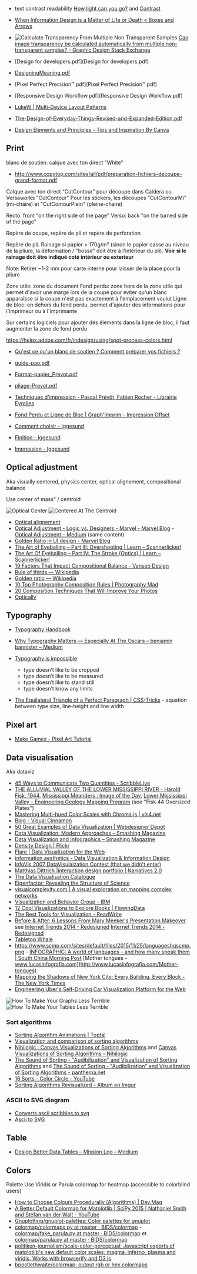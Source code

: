 - text contrast readability [How light can you go?](http://jxnblk.com/grays/) and [Contrast](http://mrmrs.io/contrast/)
- [When Information Design is a Matter of Life or Death « Boxes and Arrows](http://boxesandarrows.com/when-information-design-is-a-matter-of-life-or-death/)

- ![Calculate Transparency From Multiple Non Transparent Samples](Calculate%20transparency%20from%20multiple%20non-transparent%20samples.png) [Can image transparency be calculated automatically from multiple non-transparent samples? - Graphic Design Stack Exchange](http://graphicdesign.stackexchange.com/questions/31337/can-image-transparency-be-calculated-automatically-from-multiple-non-transparent)
- [Design for developers.pdf](Design for developers.pdf)
- [DesigningMeaning.pdf](DesigningMeaning.pdf)
- [Pixel Perfect Precision™.pdf](Pixel Perfect Precision™.pdf)
- [Responsive Design Workflow.pdf](Responsive Design Workflow.pdf)
- [LukeW | Multi-Device Layout Patterns](http://www.lukew.com/ff/entry.asp?1514)
- [The-Design-of-Everyday-Things-Revised-and-Expanded-Edition.pdf](The-Design-of-Everyday-Things-Revised-and-Expanded-Edition.pdf)
- [Design Elements and Principles - Tips and Inspiration By Canva](https://www.canva.com/learn/design-elements-principles/)

## Print

blanc de soutien: calque avec ton direct "White"

- http://www.copytop.com/sites/all/pdf/preparation-fichiers-decoupe-grand-format.pdf

Calque avec ton direct “CutContour” pour découpe dans Caldera ou Versaworks
"CutContour"
Pour les stickers, les découpes "CutContourMi" (mi-chaire) et "CutContourPlein" (pleine-chaire)

Recto: front "on the right side of the page"
Verso: back "on the turned side of the page"

Repère de coupe, repère de pli et repère de perforation

Repère de pli. Rainage si papier > 170g/m² (sinon le papier casse au niveau de la pliure, la déformation / "bosse" doit être à l'intérieur du pli). **Voir si le rainage doit être indiqué coté intérieur ou exterieur**

Note: Retirer ~1-2 mm pour carte interne pour laisser de la place pour la pliure

Zone utile: zone du document
Fond perdu: zone hors de la zone utile qui permet d'avoir une marge lors de la coupe pour éviter qu'un blanc apparaîsse si la coupe n'est pas exactement à l'emplacement voulut
Ligne de bloc: en dehors du fond perdu, permet d'ajouter des informations pour l'imprimeur ou à l'imprimante

Sur certains logiciels pour ajouter des élements dans la ligne de bloc, il faut augmenter la zone de fond perdu

https://helpx.adobe.com/fr/indesign/using/spot-process-colors.html
- [Qu'est ce qu'un blanc de soutien ? Comment préparer vos fichiers ?](http://sprint-for-print.com/faq/quest-ce-quun-blanc-de-soutien-comment-preparer-vos-fichiers/203)

- [guide-pao.pdf](guide-pao.pdf)
- [Format-papier_Prevot.pdf](Format-papier_Prevot.pdf)
- [pliage-Prevot.pdf](pliage-Prevot.pdf)
- [Techniques d'impression - Pascal Prévôt, Fabien Rocher - Librairie Eyrolles](http://www.eyrolles.com/Audiovisuel/Livre/techniques-d-impression-9782212117974)
- [Fond Perdu et Ligne de Bloc | Graph'Imprim – Impression Offset](http://blog.graph-imprim.com/22/fond-perdu-et-ligne-de-bloc/)
- [Comment choisir - Iggesund](https://www.iggesund.com/fr/knowledge/graphics-handbook/comment-choisir/)
- [Finition - Iggesund](https://www.iggesund.com/fr/knowledge/graphics-handbook/finishing/make-the-most-of-your-finishing-options/)
- [Impression - Iggesund](https://www.iggesund.com/fr/knowledge/graphics-handbook/printing/printing-and-offset-lithography/)

## Optical adjustment

Aka visually centered, physics center, optical alignement, compositional balance

Use center of mass" / centroid

![Optical Center](optical-center.png)
![Centered At The Centroid](centered%20at%20the%20centroid.jpg)

- [Optical alignement](Graphics#optical-alignement)
- [Optical Adjustment - Logic vs. Designers - Marvel - Marvel Blog](https://blog.marvelapp.com/optical-adjustment-logic-vs-designers/) - [Optical Adjustment – Medium](https://medium.com/@lukejones/optical-adjustment-b55492a1165c) (same content)
- [Golden Ratio in UI design - Marvel Blog](https://blog.marvelapp.com/golden-ratio-ui-design/)
- [The Art of Eyeballing – Part III: Overshooting | Learn – Scannerlicker!](http://learn.scannerlicker.net/2014/09/03/the-art-of-eyeballing-part-3-overshooting/)
- [The Art Of Eyeballing – Part IV: The Stroke (Optics) | Learn – Scannerlicker!](http://learn.scannerlicker.net/2014/10/25/the-art-of-eyeballing-iv-the-stroke-optics/)
- [19 Factors That Impact Compositional Balance - Vanseo Design](http://vanseodesign.com/web-design/visual-balance/)
- [Rule of thirds — Wikipedia](https://en.wikipedia.org/wiki/Rule_of_thirds)
- [Golden ratio — Wikipedia](https://en.wikipedia.org/wiki/Golden_ratio#Aesthetics)
- [10 Top Photography Composition Rules | Photography Mad](http://www.photographymad.com/pages/view/10-top-photography-composition-rules)
- [20 Composition Techniques That Will Improve Your Photos](https://petapixel.com/2016/09/14/20-composition-techniques-will-improve-photos/)
- [Optically](https://gumroad.com/l/optically)

## Typography

- [Typography Handbook](http://typographyhandbook.com/)
- [Why Typography Matters — Especially At The Oscars – benjamin bannister – Medium](https://medium.com/@benjaminbannister/why-typography-matters-especially-at-the-oscars-f7b00e202f22)
- [Typography is impossible](https://medium.engineering/typography-is-impossible-5872b0c7f891)
	- type doesn’t like to be cropped
	- type doesn’t like to be measured
	- type doesn’t like to stand still
	- type doesn’t know any limits

- [The Equilateral Triangle of a Perfect Paragraph | CSS-Tricks](https://css-tricks.com/equilateral-triangle-perfect-paragraph/) - equation between type size, line-height and line width

## Pixel art

- [Make Games - Pixel Art Tutorial](http://makegames.tumblr.com/post/42648699708/pixel-art-tutorial)

## Data visualisation

Aka dataviz

- [45 Ways to Communicate Two Quantities - ScribbleLive](http://www.scribblelive.com/blog/2012/07/27/45-ways-to-communicate-two-quantities/)
- [THE ALLUVIAL VALLEY OF THE LOWER MISSISSIPPI RIVER - Harold Fisk, 1944](http://www.radicalcartography.net/index.html?fisk), [Mississippi Meanders : Image of the Day](http://earthobservatory.nasa.gov/IOTD/view.php?id=6887), [Lower Mississippi Valley - Engineering Geology Mapping Program](http://lmvmapping.erdc.usace.army.mil/index.htm) (see "Fisk 44 Oversized Plates")
- [Mastering Multi-hued Color Scales with Chroma.js | vis4.net](https://vis4.net/blog/posts/mastering-multi-hued-color-scales/)
- [Blog - Visual Cinnamon](http://www.visualcinnamon.com/blog)
- [50 Great Examples of Data Visualization | Webdesigner Depot](http://www.webdesignerdepot.com/2009/06/50-great-examples-of-data-visualization/)
- [Data Visualization: Modern Approaches – Smashing Magazine](https://www.smashingmagazine.com/2007/08/data-visualization-modern-approaches/)
- [Data Visualization and Infographics – Smashing Magazine](https://www.smashingmagazine.com/2008/01/monday-inspiration-data-visualization-and-infographics/)
- [Density Design | Flickr](https://www.flickr.com/photos/densitydesign/)
- [Flare | Data Visualization for the Web](http://flare.prefuse.org/)
- [information aesthetics - Data Visualization & Information Design](http://infosthetics.com/)
- [InfoVis 2007 DataVisulaization Contest (that we didn't enter)](http://www.pitchinteractive.com/infovis/abstract.html)
- [Matthias Dittrich |interaction design portfolio | Narratives 2.0](http://www.matthiasdittrich.com/projekte/narratives/visualisation/)
- [The Data Visualisation Catalogue](http://www.datavizcatalogue.com/)
- [Eigenfactor: Revealing the Structure of Science](http://well-formed.eigenfactor.org/)
- [visualcomplexity.com | A visual exploration on mapping complex networks](http://www.visualcomplexity.com/vc/)
- [Visualization and Behavior Group - IBM](http://wayback.archive.org/web/20160421003406/http://researcher.watson.ibm.com/researcher/view_group.php?id=3419)
- [12 Cool Visualizations to Explore Books | FlowingData](http://flowingdata.com/2008/06/12/12-cool-visualizations-to-explore-books/)
- [The Best Tools for Visualization - ReadWrite](http://readwrite.com/2008/03/13/the_best_tools_for_visualization/)
- [Before & After: 6 Lessons From Mary Meeker's Presentation Makeover](https://blog.hubspot.com/marketing/mary-meeker-ugly-presentation-redesign) see [Internet Trends 2014 - Redesigned](kpcbinternettrends2014redesigned-slideshareversion-140530052726-phpapp01.pdf) [Internet Trends 2014 - Redesigned](http://fr.slideshare.net/EmilandDC/kpcb-internet-trends-2014-redesigned-slideshare-version)
- [Tabletop Whale](http://tabletopwhale.com/)
- https://www.scmp.com/sites/default/files/2015/11/25/languageshqscmp.png - [INFOGRAPHIC: A world of languages - and how many speak them | South China Morning Post](http://www.scmp.com/infographics/article/1810040/infographic-world-languages?page=all) [Mother tongues - www.lucasinfografia.com](http://www.lucasinfografia.com/Mother-tongues)
- [Mapping the Shadows of New York City: Every Building, Every Block - The New York Times](https://www.nytimes.com/interactive/2016/12/21/upshot/Mapping-the-Shadows-of-New-York-City.html)
- [Engineering Uber's Self-Driving Car Visualization Platform for the Web](https://eng.uber.com/atg-dataviz/)

![How To Make Your Graphs Less Terrible](Data%20visualisation/How%20to%20make%20your%20graphs%20less%20terrible.gif)
![How To Make Your Tables Less Terrible](Data%20visualisation/How%20to%20make%20your%20tables%20less%20terrible.gif)

### Sort algorithms

- [Sorting Algorithm Animations | Toptal](https://www.toptal.com/developers/sorting-algorithms)
- [Visualization and comparison of sorting algorithms](https://github.com/vbohush/SortingAlgorithmAnimations)
- [Nihilogic : Canvas Visualizations of Sorting Algorithms](http://wayback.archive.org/web/20140703060111/http://www.nihilogic.dk/labs/sorting_visualization/) and [Canvas Visualizations of Sorting Algorithms - Nihilogic](http://wayback.archive.org/web/20140819210828/http://blog.nihilogic.dk/2009/04/canvas-visualizations-of-sorting.html)
- [The Sound of Sorting - "Audibilization" and Visualization of Sorting Algorithms](https://github.com/bingmann/sound-of-sorting) and [The Sound of Sorting - "Audibilization" and Visualization of Sorting Algorithms - panthema.net](http://panthema.net/2013/sound-of-sorting/)
- [16 Sorts - Color Circle - YouTube](https://www.youtube.com/watch?v=y9Ecb43qw98)
- [Sorting Algorithms Revisualized - Album on Imgur](https://imgur.com/gallery/GD5gi)

### ASCII to SVG diagram

- [Converts ascii scribbles to svg](https://github.com/ivanceras/svgbob)
- [Ascii to SVG](https://ivanceras.github.io/svgbob/build/)

## Table

- [Design Better Data Tables – Mission Log – Medium](https://medium.com/mission-log/design-better-data-tables-430a30a00d8c#.vfrsyeg4g)

## Colors

Palette
Use Viridis or Parula colormap for heatmap (accessible to colorblind users)

- [How to Choose Colours Procedurally (Algorithms) | Dev.Mag](http://devmag.org.za/2012/07/29/how-to-choose-colours-procedurally-algorithms/)
- [A Better Default Colormap for Matplotlib | SciPy 2015 | Nathaniel Smith and Stéfan van der Walt - YouTube](https://www.youtube.com/watch?v=xAoljeRJ3lU)
- [Gnuplotting/gnuplot-palettes: Color palettes for gnuplot](https://github.com/Gnuplotting/gnuplot-palettes)
- [colormap/colormaps.py at master · BIDS/colormap](https://github.com/BIDS/colormap/blob/master/colormaps.py) - [colormap/fake_parula.py at master · BIDS/colormap](https://github.com/BIDS/colormap/blob/master/fake_parula.py) et [colormap/parula.py at master · BIDS/colormap](https://github.com/BIDS/colormap/blob/master/parula.py)
- [politiken-journalism/scale-color-perceptual: Javascript exports of matplotlib's new default color scales; magma, inferno, plasma and viridis. Works with browserify and D3.js](https://github.com/politiken-journalism/scale-color-perceptual)
- [bpostlethwaite/colormap: output rgb or hex colormaps](https://github.com/bpostlethwaite/colormap)